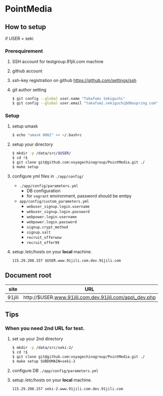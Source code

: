 # PointMedia

## How to setup

if USER = seki

### Prerequirement

1. SSH account for testgroup.91jili.com machine
2. github account
3. ssh-key registration on github https://github.com/settings/ssh
4. git author setting

    ```bash
    $ git config --global user.name "Takafumi Sekiguchi"
    $ git config --global user.email "takafumi.sekiguchi@d8aspring.com"
    ```

### Setup

1. setup umask

    ```bash
    $ echo "umask 0002" >> ~/.bashrc
    ```

1. setup your directory

    ```bash
    $ mkdir -p /data/src/$USER/
    $ cd !$
    $ git clone git@github.com:voyagechinagroup/PointMedia.git ./
    $ make setup
    ```

1. configure yml files in `./app/config/`

    * `./app/config/parameters.yml`
      * DB configuration
      * for `vagrant` environment, password should be emtpy
    * `app/config/custom_parameters.yml`
      * `webuser_signup.login.username`
      * `webuser_signup.login.password`
      * `webpower.login.username`
      * `webpower.login.password`
      * `signup.crypt_method`
      * `signup.salt`
      * `recruit_offerwow`
      * `recruit_offer99`


1. setup /etc/hosts on your **local**  machine.

    ```
    115.29.208.157 $USER.www.91jili.com.dev.91jili.com
    ```

## Document root

| site           | URL                                    |
|----------------|----------------------------------------|
| 91jili         | http://$USER.www.91jili.com.dev.91jili.com/app\_dev.php |


## Tips

### When you need 2nd URL for test.

1. set up your 2nd directory

    ```bash
    $ mkdir -p /data/src/seki-2/
    $ cd !$
    $ git clone git@github.com:voyagechinagroup/PointMedia.git ./
    $ make setup SUBDOMAIN=seki-2
    ```

1. configure DB `./app/config/parameters.yml`

1. setup /etc/hosts on your **local**  machine.

    ```
    115.29.208.157 seki-2.www.91jili.com.dev.91jili.com
    ```
